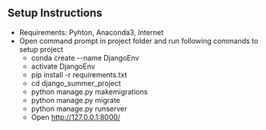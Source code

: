 ## Setup Instructions

* Requirements: Pyhton, Anaconda3, Internet
* Open command prompt in project folder and run following commands to setup project
	* conda create --name DjangoEnv
	* activate DjangoEnv
	* pip install -r requirements.txt
	* cd django_summer_project
	* python manage.py makemigrations
	* python manage.py migrate
	* python manage.py runserver
	* Open http://127.0.0.1:8000/